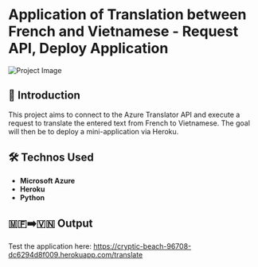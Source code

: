 # Application of Translation between French and Vietnamese - Request API, Deploy Application

![Project Image](https://img.freepik.com/premium-photo/flags-france-vietnam-divided-diagonally_698953-12872.jpg)

## 🚀 Introduction

This project aims to connect to the Azure Translator API and execute a request to translate the entered text from French to Vietnamese. The goal will then be to deploy a mini-application via Heroku.

## 🛠️ Technos Used

- **Microsoft Azure**
- **Heroku**
- **Python**

## 🇲🇫➡️🇻🇳 Output 

Test the application here:
https://cryptic-beach-96708-dc6294d8f009.herokuapp.com/translate
